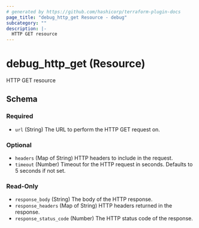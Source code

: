 ```yaml
---
# generated by https://github.com/hashicorp/terraform-plugin-docs
page_title: "debug_http_get Resource - debug"
subcategory: ""
description: |-
  HTTP GET resource
---
```


# debug_http_get (Resource)

HTTP GET resource



<!-- schema generated by tfplugindocs -->
## Schema

### Required

- `url` (String) The URL to perform the HTTP GET request on.

### Optional

- `headers` (Map of String) HTTP headers to include in the request.
- `timeout` (Number) Timeout for the HTTP request in seconds. Defaults to 5 seconds if not set.

### Read-Only

- `response_body` (String) The body of the HTTP response.
- `response_headers` (Map of String) HTTP headers returned in the response.
- `response_status_code` (Number) The HTTP status code of the response.
